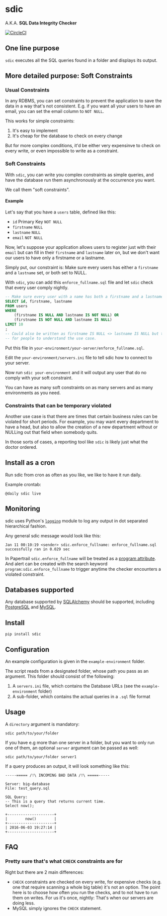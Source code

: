 # sdic

A.K.A. __SQL Data Integrity Checker__

[![CircleCI](https://circleci.com/gh/percolate/sdic.svg?style=svg)](https://circleci.com/gh/percolate/sdic)

## One line purpose

`sdic` executes all the SQL queries found in a folder and displays its output.

## More detailed purpose: Soft Constraints

### Usual Constraints

In any RDBMS, you can set constraints to prevent the application to save the
data in a way that's not consistent. E.g. if you want all your users to have an
email, you can set the email column to `NOT NULL`.

This works for simple constraints:

1. It's easy to implement
1. It's cheap for the database to check on every change

But for more complex conditions, it'd be either very
expensinve to check on every write, or even impossible to write as a
constraint.

### Soft Constraints

With `sdic`, you can write you complex constraints as simple queries, and have
the database run them asynchronously at the occurrence you want.

We call them "soft constraints".

#### Example

Let's say that you have a `users` table, defined like this:

- `id` Primary Key `NOT NULL`
- `firstname` `NULL`
- `lastname` `NULL`
- `email` `NOT NULL`

Now, let's suppose your application allows users to register just with their
`email` but can fill in their `firstname` and `lastname` later on, but we don't
want our users to have only a firstname or a lastname.

Simply put, our constraint is: Make sure every users has either a `firstname`
and a `lastname` set, or both set to NULL.

With `sdic`, you can add this `enforce_fullname.sql` file and let `sdic` check
that every user comply nightly.

```sql
-- Make sure every user with a name has both a firstname and a lastname
SELECT id, firstname, lastname
FROM users
WHERE
    (firstname IS NULL AND lastname IS NOT NULL) OR
    (firstname IS NOT NULL AND lastname IS NULL)
LIMIT 10
;
-- Could also be written as firstname IS NULL <> lastname IS NULL but this is
-- for people to understand the use case.
```

Put this file in `your-environment/your-server/enforce_fullname.sql`.

Edit the `your-environment/servers.ini` file to tell sdic how to connect to
your server.

Now run `sdic your-environment` and it will output any user that do no comply
with your soft constraint.

You can have as many soft constraints on as many servers and as many
environments as you need.

### Constraints that can be temporary violated

Another use case is that there are times that certain business rules can be
violated for short periods. For example, you may want every department to have
a head, but also to allow the creation of a new department without or NULLing
out that field when somebody quits.

In those sorts of cases, a reporting tool like `sdic` is likely just what the
doctor ordered.

## Install as a cron

Run sdic from cron as often as you like, we like to have it run daily.

Example crontab:

```
@daily sdic live
```

## Monitoring

sdic uses Python's [`logging`](https://docs.python.org/2.7/library/logging.html)
module to log any output in dot separated hierarchical fashion.

Any general sdic message would look like this:
```
Jan 11 00:10:19 <sender> sdic.enforce_fullname: enforce_fullname.sql successfully ran in 0.029 sec
```

In Papertrail `sdic.enforce_fullname` will be treated as a
[program attribute](https://help.papertrailapp.com/kb/how-it-works/search-syntax/#attributes).
And alert can be created with the search keyword `program:sdic.enforce_fullname`
to trigger anytime the checker encounters a violated constraint.

## Databases supported

Any database supported by [SQLAlchemy](http://www.sqlalchemy.org/) should be
supported, including [PostgreSQL](https://www.postgresql.org/) and
[MySQL](https://www.mysql.com/).

## Install

`pip install sdic`

## Configuration

An example configuration is given in the `example-environment` folder.

The script reads from a designated folder, whose path you pass as an argument.
This folder should consist of the following:

1. A `servers.ini` file, which contains the Database URLs (see the
    `example-environment` folder)
1. A sub-folder, which contains the actual queries in a `.sql` file format

## Usage

A `directory` argument is mandatory:

`sdic path/to/your/folder`

If you have e.g more than one server in a folder, but you want to
only run one of them, an optional `server` argument can be passed as well:

`sdic path/to/your/folder server1`

If a query produces an output, it will look something like this:

```
-----===== /!\ INCOMING BAD DATA /!\ =====-----

Server: big-database
File: test_query.sql

SQL Query:
-- This is a query that returns current time.
Select now();

+---------------------+
|        now()        |
+---------------------+
| 2016-06-03 19:27:14 |
+---------------------+
```

## FAQ

### Pretty sure that's what `CHECK` constraints are for

Right but there are 2 main differences:

- `CHECK` constraints are checked on every write, for expensive checks (e.g.
    one that require scanning a whole big table) it's not an option. The point
    here is to choose how often you run the checks, and to not have to run them
    on writes. For us it's once, nightly: That's when our servers are doing
    less.
- MySQL simply ignores the `CHECK` statement.

